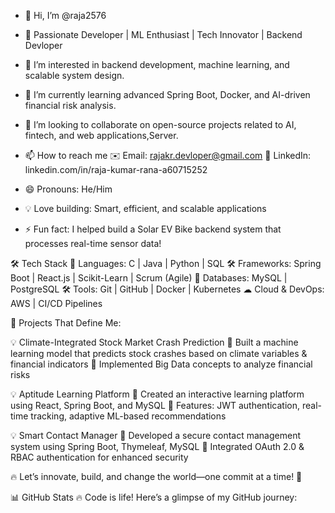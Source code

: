 - 👋 Hi, I’m @raja2576
  
- 🌟 Passionate Developer | ML Enthusiast | Tech Innovator | Backend Devloper
- 👀 I’m interested in backend development, machine learning, and scalable system design.
- 🌱 I’m currently learning advanced Spring Boot, Docker, and AI-driven financial risk analysis.
- 💞️ I’m looking to  collaborate on open-source projects related to AI, fintech, and web applications,Server.
- 📫 How to reach me ✉️ Email: rajakr.devloper@gmail.com
                     🔗 LinkedIn: linkedin.com/in/raja-kumar-rana-a60715252
- 😄 Pronouns: He/Him
- 💡 Love building: Smart, efficient, and scalable applications
- ⚡ Fun fact: I helped build a Solar EV Bike backend system that processes real-time sensor data!

🛠️ Tech Stack
🚀 Languages: C | Java | Python | SQL
🛠️ Frameworks: Spring Boot | React.js | Scikit-Learn | Scrum (Agile)
💾 Databases: MySQL | PostgreSQL
🛠️ Tools: Git | GitHub | Docker | Kubernetes
☁ Cloud & DevOps: AWS | CI/CD Pipelines


🚀 Projects That Define Me:

💡 Climate-Integrated Stock Market Crash Prediction
🔹 Built a machine learning model that predicts stock crashes based on climate variables & financial indicators
🔹 Implemented Big Data concepts to analyze financial risks

💡 Aptitude Learning Platform
🔹 Created an interactive learning platform using React, Spring Boot, and MySQL
🔹 Features: JWT authentication, real-time tracking, adaptive ML-based recommendations

💡 Smart Contact Manager
🔹 Developed a secure contact management system using Spring Boot, Thymeleaf, MySQL
🔹 Integrated OAuth 2.0 & RBAC authentication for enhanced security

🔥 Let’s innovate, build, and change the world—one commit at a time! 🚀

📊 GitHub Stats
🔥 Code is life! Here’s a glimpse of my GitHub journey:

<!---
raja2576/raja2576 is a ✨ special ✨ repository because its `README.md` (this file) appears on your GitHub profile.
You can click the Preview link to take a look at your changes.
--->
